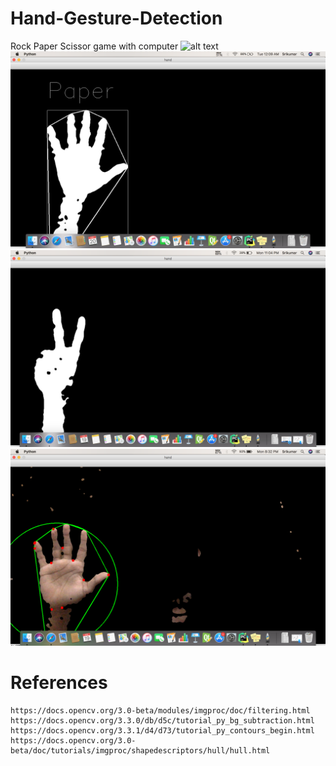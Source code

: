 # Hand-Gesture-Detection

Rock Paper Scissor game with computer
![alt text](test.gif)
![alt text](ss3.png)
![alt text](ss2.png)
![alt text](ss1.png)

# References
```
https://docs.opencv.org/3.0-beta/modules/imgproc/doc/filtering.html
https://docs.opencv.org/3.3.0/db/d5c/tutorial_py_bg_subtraction.html
https://docs.opencv.org/3.3.1/d4/d73/tutorial_py_contours_begin.html
https://docs.opencv.org/3.0-beta/doc/tutorials/imgproc/shapedescriptors/hull/hull.html
